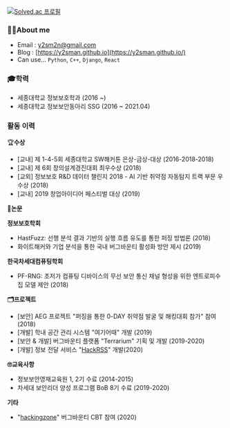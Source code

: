 [![Solved.ac 프로필](http://mazassumnida.wtf/api/mini/generate_badge?boj=y2sman)](https://solved.ac/y2sman)

### 👨‍💻About me

- Email : [y2sm2n@gmail.com](mailto:y2sm2n@gmail.com)
- Blog : [https://y2sman.github.io](https://y2sman.github.io/)
- Can use... `Python`, `C++`, `Django`, `React`

### 🎓학력

- 세종대학교 정보보호학과 (2016 ~)
- 세종대학교 정보보안동아리 SSG (2016 ~ 2021.04)

### 활동 이력

🏆**수상**

- [교내] 제 1-4-5회 세종대학교 SW해커톤 은상-금상-대상 (2016-2018-2018)
- [교내] 제 6회 창의설계경진대회 최우수상 (2018)
- [교외] 정보보호 R&D 데이터 챌린지 2018 - AI 기반 취약점 자동탐지 트랙 부문 우수상 (2018)
- [교내] 2019 창업아이디어 페스티벌 대상 (2019)

📄**논문**

**정보보호학회**

- HastFuzz: 선행 분석 결과 기반의 실행 흐름 유도를 통한 퍼징 방법론 (2018)
- 화이트해커와 기업 분석을 통한 국내 버그바운티 활성화 방안 제시 (2019)

**한국차세대컴퓨팅학회**

- PF-RNG: 초저가 컴퓨팅 디바이스의 무선 보안 통신 채널 형성을 위한 엔트로피수집 모델 제안 (2018)

**🗂️프로젝트**

- [보안] AEG 프로젝트 "퍼징을 통한 0-DAY 취약점 발굴 및 해킹대회 참가" 참여 (2018)
- [개발] 학내 공간 관리 시스템 "여기어때" 개발 (2019)
- [보안 & 개발] 버그바운티 플랫폼  "Terrarium" 기획 및 개발 (2019-2020)
- [개발] 정보 전달 서비스 "[HackRSS](https://hackrss.kr)" 개발(2020)

**🙄교육사항**

- 정보보안영재교육원 1, 2기 수료 (2014-2015)
- 차세대 보안리더 양성 프로그램 BoB 8기 수료 (2019-2020)

**기타**

- "[hackingzone](https://hackingzone.net/)" 버그바운티 CBT 참여 (2020)
